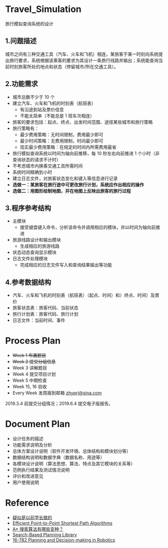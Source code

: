 # Travel_Simulation

旅行模拟查询系统的设计

## 1.问题描述

城市之间有三种交通工具（汽车、火车和飞机）相连，某旅客于某一时刻向系统提出旅行要求，系统根据该乘客的要求为其设计一条旅行线路并输出；系统能查询当前时刻旅客所处的地点和状态（停留城市/所在交通工具）。

## 2.功能需求

* 城市总数不少于 10 个
* 建立汽车、火车和飞机的时刻表（航班表）
    - 有沿途到站及票价信息
    - 不能太简单（不能总是 1 班车次相连）
* 旅客的要求包括：起点、终点、出发时间范围、途径某些城市和旅行策略
* 旅行策略有：
    - 最少费用策略：无时间限制，费用最少即可
    - 最少时间策略：无费用限制，时间最少即可
    - 现实最少费用策略：在规定的时间内所需费用最省
* 旅行模拟查询系统以时间为轴向前推移，每 10 秒左右向前推进 1 个小时（非查询状态的请求不计时）
* 不考虑城市内换乘交通工具所需时间
* 系统时间精确到小时
* 建立日志文件，对旅客状态变化和键入等信息进行记录
* **选做一：某旅客在旅行途中可更改旅行计划，系统应作出相应的操作**
* **选做二：用图形绘制地图，并在地图上反映出旅客的旅行过程**

## 3.程序参考结构

* 主模块
    - 接受键盘键入命令，分析该命令并调用相应的模块，并以时间为轴向前推进
* 旅游线路设计和输出模块
    - 生成相应的旅游线路
* 状态动态查询显示模块
* 日志文件处理模块
    - 完成相应的日志文件写入和查询结果输出等功能

## 4.参考数据结构

* 汽车、火车和飞机的时刻表（航班表）（起点、时间）和）终点、时间）及票价
* 旅客状态表：旅客代码、当前状态
* 旅行计划表：旅客代码、旅行计划
* 日志文件：当前时间、事件

# Process Plan

* ~~Week 1 布置题目~~
* ~~Week 2 提交分组信息~~
* Week 3 讲解题目
* Week 4 提交项目计划
* Week 5 中期检查
* Week 15, 16 验收
* Every Week 发周报到邮箱 zhyprj@sina.com

2019.3.4 前提交分组情况；2019.6.4 提交电子版报告。

# Document Plan

* 设计任务的描述
* 功能需求说明及分析
* 总体方案设计说明（软件开发环境、总体结构和模块划分等）
* 数据结构说明和数据字典（数据名称、用途等）
* 各模块设计说明（算法思想、算法、特点及其它模块的关系等）
* 范例执行结果及测试情况说明
* 评价和改进意见
* 用户使用说明

# Reference
* [疑似是以前学长做的](https://www.write-bug.com/article/1888.html)
* [Efficient Point-to-Point Shortest
Path Algorithms](http://www.cs.princeton.edu/courses/archive/spr06/cos423/Handouts/EPP%20shortest%20path%20algorithms.pdf)
* [A* 搜索算法有哪些变种？
](https://zhuanlan.zhihu.com/p/45526578)
* [Search-Based Planning Library
](https://github.com/sbpl/sbpl)
* [16-782 Planning and Decision-making in Robotics
](http://www.cs.cmu.edu/~maxim/classes/robotplanning_grad)


